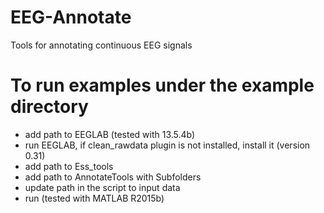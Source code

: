 # EEG-Annotate
Tools for annotating continuous EEG signals

# To run examples under the example directory
- add path to EEGLAB (tested with 13.5.4b)
- run EEGLAB, if clean_rawdata plugin is not installed, install it (version 0.31)
- add path to Ess_tools
- add path to AnnotateTools with Subfolders
- update path in the script to input data
- run (tested with MATLAB R2015b)

